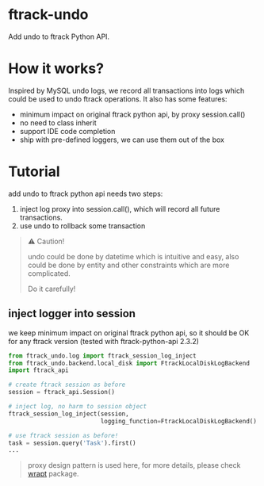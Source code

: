 # ftrack-undo

Add undo to ftrack Python API.

# How it works?

Inspired by MySQL undo logs, we record all transactions into logs which could be used to undo ftrack operations. It also
has some features:

- minimum impact on original ftrack python api, by proxy session.call()
- no need to class inherit
- support IDE code completion
- ship with pre-defined loggers, we can use them out of the box

# Tutorial

add undo to ftrack python api needs two steps:

1. inject log proxy into session.call(), which will record all future transactions.
2. use undo to rollback some transaction

> ⚠️ Caution!
> 
> undo could be done by datetime which is intuitive and easy, also could be done by entity and other constraints which are more complicated. 
> 
> Do it carefully!


## inject logger into session
we keep minimum impact on original ftrack python api, so it should be OK for any ftrack version (tested with ftrack-python-api 2.3.2)
```python
from ftrack_undo.log import ftrack_session_log_inject
from ftrack_undo.backend.local_disk import FtrackLocalDiskLogBackend
import ftrack_api

# create ftrack session as before
session = ftrack_api.Session()

# inject log, no harm to session object
ftrack_session_log_inject(session, 
                          logging_function=FtrackLocalDiskLogBackend().log)

# use ftrack session as before!
task = session.query('Task').first()
...
```

> proxy design pattern is used here, for more details, please check [wrapt](https://wrapt.readthedocs.io/en/latest/) package.